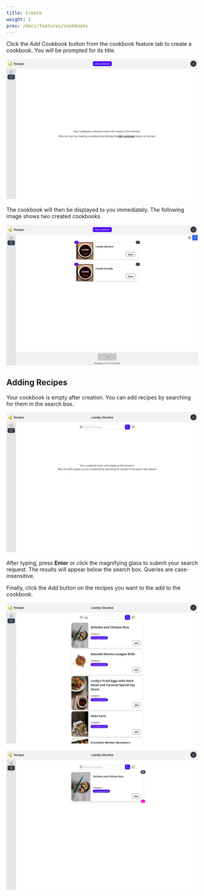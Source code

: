 ```yaml
---
title: Create
weight: 1
prev: /docs/features/cookbooks
---
```


Click the *Add Cookbook* button from the cookbook feature tab to create a cookbook. 
You will be prompted for its title. 

![](images/cookbook-add.webp)

The cookbook will then be displayed to you immediately. The following image shows two created cookbooks.

![](images/cookbooks-view.webp)

## Adding Recipes

Your cookbook is empty after creation. You can add recipes by searching for them in the search box.

![](images/cookbook-no-recipes.webp)

After typing, press **Enter** or click the magnifying glass to submit your search request. The results will
appear below the search box. Queries are case-insensitive.

Finally, click the *Add* button on the recipes you want to the add to the cookbook.

![](images/cookbook-search-results-add.webp)

![](images/cookbook-recipe-added.webp)
